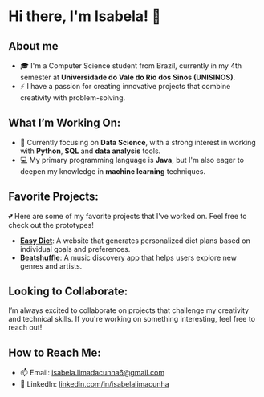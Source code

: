 


# Hi there, I'm **Isabela**! 👋

## About me

- 🎓 I'm a Computer Science student from Brazil, currently in my 4th semester at **Universidade do Vale do Rio dos Sinos (UNISINOS)**.
- ⚡ I have a passion for creating innovative projects that combine creativity with problem-solving.

## What I’m Working On:

- 🌱 Currently focusing on **Data Science**, with a strong interest in working with **Python**, **SQL** and **data analysis** tools.
- 💻 My primary programming language is **Java**, but I'm also eager to deepen my knowledge in **machine learning** techniques.

## Favorite Projects:
💕 Here are some of my favorite projects that I've worked on. Feel free to check out the prototypes!

- **[Easy Diet](https://easydiet.vercel.app)**: A website that generates personalized diet plans based on individual goals and preferences.
- **[Beatshuffle](https://beatshuffle.netlify.app)**: A music discovery app that helps users explore new genres and artists.

## Looking to Collaborate:
I’m always excited to collaborate on projects that challenge my creativity and technical skills. If you're working on something interesting, feel free to reach out!

## How to Reach Me:
- 📫 Email: [isabela.limadacunha6@gmail.com](mailto:isabela.limadacunha6@gmail.com)
- 💼 LinkedIn: [linkedin.com/in/isabelalimacunha](https://www.linkedin.com/in/isabelalimacunha/)

